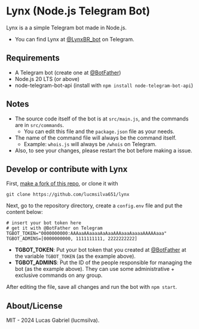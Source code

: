 # Lynx (Node.js Telegram Bot)
Lynx is a a simple Telegram bot made in Node.js.
 - You can find Lynx at [@LynxBR_bot](https://t.me/LynxBR_bot) on Telegram.

## Requirements
 - A Telegram bot (create one at [@BotFather](https://t.me/botfather))
 - Node.js 20 LTS (or above)
 - node-telegram-bot-api (install with ``npm install node-telegram-bot-api``)

## Notes
- The source code itself of the bot is at ``src/main.js``, and the commands are in ``src/commands``.
  - You can edit this file and the ``package.json`` file as your needs.
- The name of the command file will always be the command itself.
  - Example: ``whois.js`` will always be ``/whois`` on Telegram.
- Also, to see your changes, please restart the bot before making a issue.

## Develop or contribute with Lynx
First, [make a fork of this repo](https://github.com/lucmsilva651/lynx/fork), or clone it with
```
git clone https://github.com/lucmsilva651/lynx
```
Next, go to the repository directory, create a ``config.env`` file and put the content below:
```
# insert your bot token here
# get it with @BotFather on Telegram
TGBOT_TOKEN="0000000000:AAAaaAAaaaaAaAaaAAAaaaAaaaaAAAAAaaa"
TGBOT_ADMINS=[0000000000, 1111111111, 2222222222]
``` 
- **TGBOT_TOKEN**: Put your bot token that you created at [@BotFather](https://t.me/botfather) at the variable ``TGBOT_TOKEN`` (as the example above).
- **TGBOT_ADMINS**: Put the ID of the people responsible for managing the bot (as the example above). They can use some administrative + exclusive commands on any group.

After editing the file, save all changes and run the bot with ``npm start``.

## About/License
MIT - 2024 Lucas Gabriel (lucmsilva).
